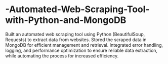 # -Automated-Web-Scraping-Tool-with-Python-and-MongoDB
Built an automated web scraping tool using Python (BeautifulSoup, Requests) to extract data from websites. Stored the scraped data in MongoDB for efficient management and retrieval. Integrated error handling, logging, and performance optimization to ensure reliable data extraction, while automating the process for increased efficiency.

